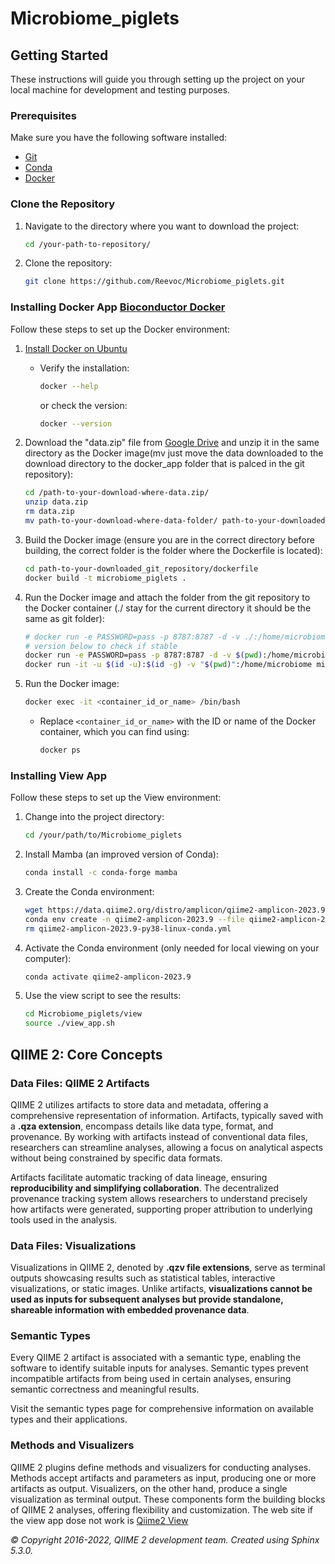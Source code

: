 # Microbiome_piglets

## Getting Started

These instructions will guide you through setting up the project on your local machine for development and testing purposes.

### Prerequisites

Make sure you have the following software installed:

- [Git](https://git-scm.com/)
- [Conda](https://docs.conda.io/projects/conda/en/latest/index.html)
- [Docker](https://www.docker.com/)

### Clone the Repository

1. Navigate to the directory where you want to download the project:

   ```bash
   cd /your-path-to-repository/
   ```

2. Clone the repository:

   ```bash
   git clone https://github.com/Reevoc/Microbiome_piglets.git
   ```

### Installing Docker App [Bioconductor Docker](https://hub.docker.com/r/bioconductor/bioconductor_docker/)

Follow these steps to set up the Docker environment:

1. [Install Docker on Ubuntu](https://docs.docker.com/engine/install/ubuntu/)
   - Verify the installation:

      ```bash
      docker --help
      ```

      or check the version:

      ```bash
      docker --version
      ```

2. Download the "data.zip" file from [Google Drive](https://drive.google.com/file/d/1Kx87HDn-XSEu_YU5cFvs7jH2YGkJLU-w/view?usp=drive_xclink) and unzip it in the same directory as the Docker image(mv just move the data downloaded to the download directory to the docker_app folder that is palced in the git repository):

   ```bash
   cd /path-to-your-download-where-data.zip/
   unzip data.zip
   rm data.zip
   mv path-to-your-download-where-data-folder/ path-to-your-downloaded-git-repository/data
   ```

3. Build the Docker image (ensure you are in the correct directory before building, the correct folder is the folder where the Dockerfile is located):

   ```bash
   cd path-to-your-downloaded_git_repository/dockerfile
   docker build -t microbiome_piglets .
   ```

4. Run the Docker image and attach the folder from the git repository to the Docker container (./ stay for the current directory it should be the same as git folder):

   ```bash
   # docker run -e PASSWORD=pass -p 8787:8787 -d -v ./:/home/microbiome microbiome_piglets
   # version below to check if stable
   docker run -e PASSWORD=pass -p 8787:8787 -d -v $(pwd):/home/microbiome -u $(id -u):$(id -g) microbiome_piglets
   docker run -it -u $(id -u):$(id -g) -v "$(pwd)":/home/microbiome microbiome_piglets /bin/bash


   ```

5. Run the Docker image:

   ```bash
   docker exec -it <container_id_or_name> /bin/bash
   ```

   - Replace `<container_id_or_name>` with the ID or name of the Docker container, which you can find using:

      ```bash
      docker ps
      ```

### Installing View App

Follow these steps to set up the View environment:

1. Change into the project directory:

   ```bash
   cd /your/path/to/Microbiome_piglets
   ```

2. Install Mamba (an improved version of Conda):

   ```bash
   conda install -c conda-forge mamba
   ```

3. Create the Conda environment:

   ```bash
   wget https://data.qiime2.org/distro/amplicon/qiime2-amplicon-2023.9-py38-linux-conda.yml
   conda env create -n qiime2-amplicon-2023.9 --file qiime2-amplicon-2023.9-py38-linux-conda.yml
   rm qiime2-amplicon-2023.9-py38-linux-conda.yml
   ```

4. Activate the Conda environment (only needed for local viewing on your computer):

   ```bash
   conda activate qiime2-amplicon-2023.9
   ```

5. Use the view script to see the results:

   ```bash
   cd Microbiome_piglets/view
   source ./view_app.sh
   ```
## QIIME 2: Core Concepts

### Data Files: QIIME 2 Artifacts
QIIME 2 utilizes artifacts to store data and metadata, offering a comprehensive representation of information. Artifacts, typically saved with a **.qza extension**, encompass details like data type, format, and provenance. By working with artifacts instead of conventional data files, researchers can streamline analyses, allowing a focus on analytical aspects without being constrained by specific data formats.

Artifacts facilitate automatic tracking of data lineage, ensuring **reproducibility and simplifying collaboration**. The decentralized provenance tracking system allows researchers to understand precisely how artifacts were generated, supporting proper attribution to underlying tools used in the analysis.

### Data Files: Visualizations
Visualizations in QIIME 2, denoted by **.qzv file extensions**, serve as terminal outputs showcasing results such as statistical tables, interactive visualizations, or static images. Unlike artifacts, **visualizations cannot be used as inputs for subsequent analyses but provide standalone, shareable information with embedded provenance data**.

### Semantic Types
Every QIIME 2 artifact is associated with a semantic type, enabling the software to identify suitable inputs for analyses. Semantic types prevent incompatible artifacts from being used in certain analyses, ensuring semantic correctness and meaningful results.

Visit the semantic types page for comprehensive information on available types and their applications.

### Methods and Visualizers
QIIME 2 plugins define methods and visualizers for conducting analyses. Methods accept artifacts and parameters as input, producing one or more artifacts as output. Visualizers, on the other hand, produce a single visualization as terminal output. These components form the building blocks of QIIME 2 analyses, offering flexibility and customization.
The web site if the view app dose not work is [Qiime2 View](https://view.qiime2.org/)

*© Copyright 2016-2022, QIIME 2 development team. Created using Sphinx 5.3.0.*

